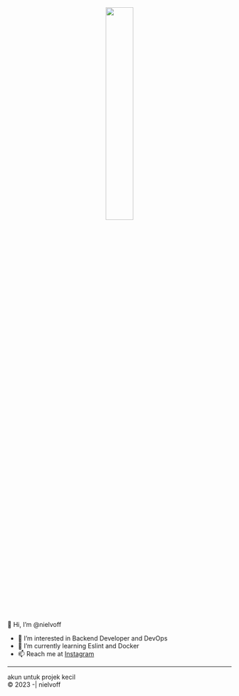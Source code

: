 <div align="center">
  <img src="https://github-readme-stats.vercel.app/api/top-langs/?username=nielvoff&layout=compact&theme=discord_old_blurple" width="35%">
</div>

👋 Hi, I’m @nielvoff
- 👀 I’m interested in Backend Developer and DevOps
- 🌱 I’m currently learning Eslint and Docker
- 📫 Reach me at <a href="https://instagram.com/syhl.crz">Instagram</a>

<hr>
akun untuk projek kecil <br>
&copy 2023 -| nielvoff

